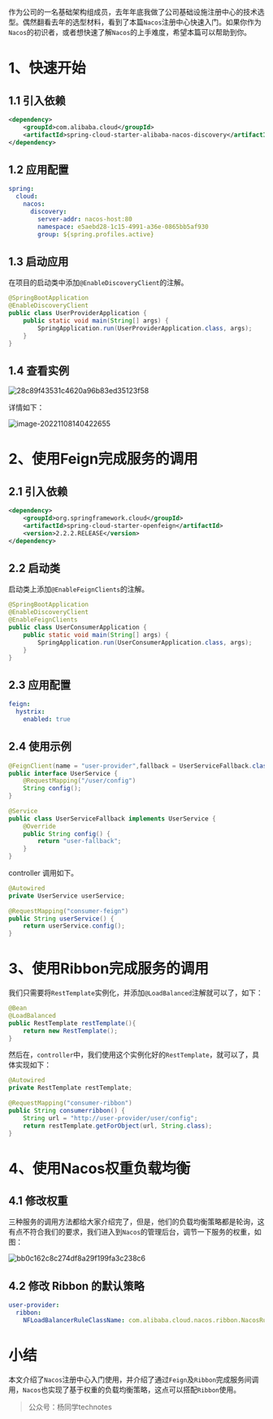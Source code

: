 作为公司的一名基础架构组成员，去年年底我做了公司基础设施注册中心的技术选型。偶然翻看去年的选型材料，看到了本篇`Nacos`注册中心快速入门。如果你作为`Nacos`的初识者，或者想快速了解`Nacos`的上手难度，希望本篇可以帮助到你。

# 1、快速开始

## 1.1 引入依赖

```xml
<dependency>
    <groupId>com.alibaba.cloud</groupId>
    <artifactId>spring-cloud-starter-alibaba-nacos-discovery</artifactId>
</dependency>
```

## 1.2 应用配置

```yaml
spring:
  cloud:
    nacos:
      discovery:
        server-addr: nacos-host:80
        namespace: e5aebd28-1c15-4991-a36e-0865bb5af930
        group: ${spring.profiles.active}
```

## 1.3 启动应用

在项目的启动类中添加`@EnableDiscoveryClient`的注解。

```java
@SpringBootApplication
@EnableDiscoveryClient
public class UserProviderApplication {
    public static void main(String[] args) {
        SpringApplication.run(UserProviderApplication.class, args);
    }
}
```

## 1.4 查看实例

![28c89f43531c4620a96b83ed35123f58](https://technotes.oss-cn-shenzhen.aliyuncs.com/2022/28c89f43531c4620a96b83ed35123f58.png)

详情如下：

![image-20221108140422655](https://technotes.oss-cn-shenzhen.aliyuncs.com/2022/image-20221108140422655.png)

# 2、使用Feign完成服务的调用

## 2.1 引入依赖

```xml
<dependency>
    <groupId>org.springframework.cloud</groupId>
    <artifactId>spring-cloud-starter-openfeign</artifactId>
    <version>2.2.2.RELEASE</version>
</dependency>
```

## 2.2 启动类

启动类上添加`@EnableFeignClients`的注解。

```java
@SpringBootApplication
@EnableDiscoveryClient
@EnableFeignClients
public class UserConsumerApplication {
    public static void main(String[] args) {
        SpringApplication.run(UserConsumerApplication.class, args);
    }
}
```

## 2.3 应用配置

```yaml
feign:
  hystrix:
    enabled: true
```

## 2.4 使用示例

```java
@FeignClient(name = "user-provider",fallback = UserServiceFallback.class)
public interface UserService {
    @RequestMapping("/user/config")
    String config();
}
 
@Service
public class UserServiceFallback implements UserService {
    @Override
    public String config() {
        return "user-fallback";
    }
}
```

controller 调用如下。

```java
@Autowired
private UserService userService;
 
@RequestMapping("consumer-feign")
public String userService() {
    return userService.config();
}
```

# 3、使用Ribbon完成服务的调用

我们只需要将`RestTemplate`实例化，并添加`@LoadBalanced`注解就可以了，如下：

```java
@Bean
@LoadBalanced
public RestTemplate restTemplate(){
    return new RestTemplate();
}
```

然后在，`controller`中，我们使用这个实例化好的`RestTemplate`，就可以了，具体实现如下：

```java
@Autowired
private RestTemplate restTemplate;
 
@RequestMapping("consumer-ribbon")
public String consumerribbon() {
    String url = "http://user-provider/user/config";
    return restTemplate.getForObject(url, String.class);
}
```

# 4、使用Nacos权重负载均衡

## 4.1 修改权重

三种服务的调用方法都给大家介绍完了，但是，他们的负载均衡策略都是轮询，这有点不符合我们的要求，我们进入到`Nacos`的管理后台，调节一下服务的权重，如图：

![bb0c162c8c274df8a29f199fa3c238c6](https://technotes.oss-cn-shenzhen.aliyuncs.com/2022/bb0c162c8c274df8a29f199fa3c238c6.png)

## 4.2 修改 Ribbon 的默认策略

```yaml
user-provider:
  ribbon:
    NFLoadBalancerRuleClassName: com.alibaba.cloud.nacos.ribbon.NacosRule
```

# 小结

本文介绍了`Nacos`注册中心入门使用，并介绍了通过`Feign`及`Ribbon`完成服务间调用，`Nacos`也实现了基于权重的负载均衡策略，这点可以搭配`Ribbon`使用。

> 公众号：杨同学technotes

